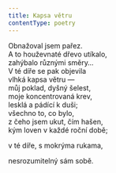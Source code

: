 ```yaml
---
title: Kapsa větru
contentType: poetry
---
```


<section>

Obnažoval jsem pařez.  
A to houževnaté dřevo utíkalo,  
zahýbalo různými směry…  
V té díře se pak objevila  
vlhká kapsa větru —  
můj poklad, dyšný šelest,  
moje koncentrovaná krev,  
lesklá a pádící k duši;  
všechno to, co bylo,  
z čeho jsem ukut, čím hašen,  
kým loven v každé roční době;

</section>

<section>

v té díře, s mokrýma rukama,

</section>

<section>

nesrozumitelný sám sobě.

</section>
